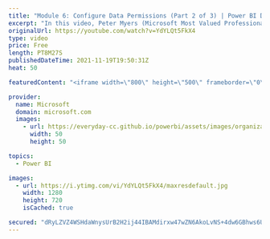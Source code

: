 ```yaml
---
title: "Module 6: Configure Data Permissions (Part 2 of 3) | Power BI Developer in a Day"
excerpt: "In this video, Peter Myers (Microsoft Most Valued Professional, and course developer) and Amit Shuster (Product manager) describe how you can define effective identity to programmatically enforce row-level security (RLS). It is video 16 of 21.  The Power BI Developer in a Day online course empowers you"
originalUrl: https://youtube.com/watch?v=YdYLQt5FkX4
type: video
price: Free
length: PT8M27S
publishedDateTime: 2021-11-19T19:50:31Z
heat: 50

featuredContent: "<iframe width=\"800\" height=\"500\" frameborder=\"0\" src=\"https://www.youtube.com/embed/YdYLQt5FkX4\" allow=\"accelerometer; autoplay; encrypted-media; gyroscope; picture-in-picture\" allowfullscreen></iframe>"

provider:
  name: Microsoft
  domain: microsoft.com
  images:
    - url: https://everyday-cc.github.io/powerbi/assets/images/organizations/microsoft.com-50x50.jpg
      width: 50
      height: 50

topics:
  - Power BI

images:
  - url: https://i.ytimg.com/vi/YdYLQt5FkX4/maxresdefault.jpg
    width: 1280
    height: 720
    isCached: true

secured: "dRyLZVZ4WSHdaWnysUrB2H2ij44IBAMdirxw47wZN6AkoLvNS+4dw6GBhws6U0yam+eNXrbZyiYvbuvGm1SjdzsXbH+i8DL5P7u8RFJTg1kNCtJLVpnh13u3DuAxgJ/nuc7FjHN3BYTAFKCAokfVTgB8Vtf0fQZLeYBgFe89jYVwssXuH/erNmVJ1Fy5LL3Ku9BvewtBglIwKtNuhJd9ef5VKbFNFO9Xs6fAcuE68s0wLmdnWRLka2USSEckbtjJW0B5Ztd0lDnmv4yChq+Uf66v4zZBMv7Ng3wFP7i7kPkNPuzNkHh9RxhyooWl4f/P7a0Egd88Fx8H1NBxze2wryYyPONTvHw7waXlG0SSa2zxeMG9GEaF+1Gahd2HNlGDiL+qTGo74WqtR6aXPdBhD8GZaYBWSAStwynYKOsMTRs=;OlFPUfoq3iolSZ4Ji2Xxmw=="
---
```


